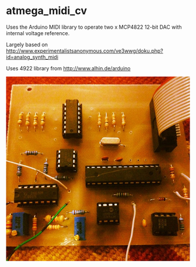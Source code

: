 atmega_midi_cv
===============

Uses the Arduino MIDI library to operate two x MCP4822 12-bit DAC with internal voltage reference.

Largely based on http://www.experimentalistsanonymous.com/ve3wwg/doku.php?id=analog_synth_midi

Uses 4922 library from http://www.alhin.de/arduino

![screenshot](instacrap.jpg)


